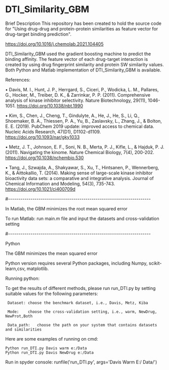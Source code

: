 # DTI_Similarity_GBM
Brief Description This repository has been created to hold the source code for "Using drug-drug and protein-protein similarities as feature vector for drug-target binding prediction".

https://doi.org/10.1016/j.chemolab.2021.104405

DTI_Similarity_GBM used the gradient boosting machine to predict the binding affinity. The feature vector of each drug-target interaction is created by using drug fingerprint similarity and protein SW similarity values.
Both Python and Matlab implementation of DTI_Similarity_GBM is available.

References:

• Davis, M. I., Hunt, J. P., Herrgard, S., Ciceri, P., Wodicka, L. M., Pallares, G., Hocker, M., Treiber, D. K., & Zarrinkar, P. P. (2011). Comprehensive analysis of kinase inhibitor selectivity. Nature Biotechnology, 29(11), 1046-1051. https://doi.org/10.1038/nbt.1990

• Kim, S., Chen, J., Cheng, T., Gindulyte, A., He, J., He, S., Li, Q., Shoemaker, B. A., Thiessen, P. A., Yu, B., Zaslavsky, L., Zhang, J., & Bolton, E. E. (2019). PubChem 2019 update: improved access to chemical data. Nucleic Acids Research, 47(D1), D1102-d1109. https://doi.org/10.1093/nar/gky1033

• Metz, J. T., Johnson, E. F., Soni, N. B., Merta, P. J., Kifle, L., & Hajduk, P. J. (2011). Navigating the kinome. Nature Chemical Biology, 7(4), 200-202. https://doi.org/10.1038/nchembio.530

• Tang, J., Szwajda, A., Shakyawar, S., Xu, T., Hintsanen, P., Wennerberg, K., & Aittokallio, T. (2014). Making sense of large-scale kinase inhibitor bioactivity data sets: a comparative and integrative analysis. Journal of Chemical Information and Modeling, 54(3), 735-743. https://doi.org/10.1021/ci400709d

#----------------------------------------------------------------------

In Matlab, the GBM minimizes the root mean squared error

To run Matlab: run main.m file and input the datasets and cross-validation setting

#----------------------------------------------------------------------

Python

The GBM minimizes the mean squared error 

Python version requires several Python packages, including Numpy, scikit-learn,csv, matplotlib.

Running python:

To get the results of different methods, please run run_DTI.py by setting suitable values for the following parameters:

     Dataset: choose the benchmark dataset, i.e., Davis, Metz, Kiba
     
     Mode:	  choose the cross-validation setting, i.e., warm, NewDrug, NewProt,Both
     
     Data_path:   choose the path on your system that contains datasets and similarities
     
Here are some examples of running on cmd:

	Python run_DTI.py Davis warm e:/Data
	Python run_DTI.py Davis NewDrug e:/Data

Run in spyder console:
runfile('run_DTI.py', args='Davis Warm E:/ Data/')


